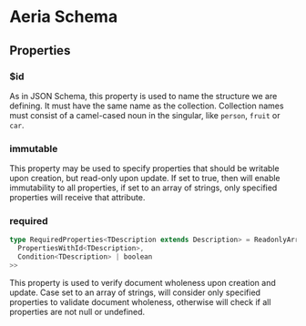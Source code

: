 # Aeria Schema

## Properties

### $id

As in JSON Schema, this property is used to name the structure we are defining. It must have the same name as the collection.
Collection names must consist of a camel-cased noun in the singular, like `person`, `fruit` or `car`.

### immutable <Badge type="tip" text="boolean | ReadonlyArray<string>" />

This property may be used to specify properties that should be writable upon creation, but read-only upon update. If set to true, then will enable immutability to all properties, if set to an array of strings, only specified properties will receive that attribute.

### required <Badge type="tip" text="RequiredProperties" />

```typescript
type RequiredProperties<TDescription extends Description> = ReadonlyArray<PropertiesWithId<TDescription>> | Partial<Record<
  PropertiesWithId<TDescription>,
  Condition<TDescription> | boolean
>>
```

This property is used to verify document wholeness upon creation and update. Case set to an array of strings, will consider only specified properties to validate document wholeness, otherwise will check if all properties are not null or undefined.

